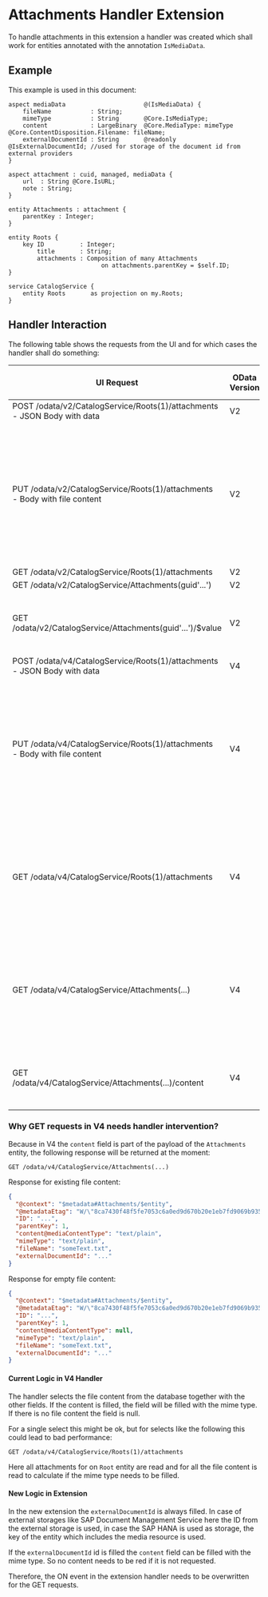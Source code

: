 # Attachments Handler Extension

To handle attachments in this extension a handler was created which shall work for
entities annotated with the annotation `IsMediaData`.

## Example

This example is used in this document:

```cds
aspect mediaData                      @(IsMediaData) {
    fileName           : String;
    mimeType           : String       @Core.IsMediaType;
    content            : LargeBinary  @Core.MediaType: mimeType  @Core.ContentDisposition.Filename: fileName;
    externalDocumentId : String       @readonly                  @IsExternalDocumentId; //used for storage of the document id from external providers
}

aspect attachment : cuid, managed, mediaData {
    url  : String @Core.IsURL;
    note : String;
}

entity Attachments : attachment {
    parentKey : Integer;
}

entity Roots {
    key ID          : Integer;
        title       : String;
        attachments : Composition of many Attachments
                          on attachments.parentKey = $self.ID;
}

service CatalogService {
    entity Roots       as projection on my.Roots;
}
```

## Handler Interaction

The following table shows the requests from the UI and for which cases the handler shall do something:

| UI Request                                                                        | OData Version | Handler intervention | Event | What needs to be done                                                                                                                             |
|-----------------------------------------------------------------------------------|---------------|----------------------|-------|---------------------------------------------------------------------------------------------------------------------------------------------------|
| POST /odata/v2/CatalogService/Roots(1)/attachments <br /> - JSON Body with data   | V2            | No                   |       |                                                                                                                                                   |
| PUT /odata/v2/CatalogService/Roots(1)/attachments <br /> - Body with file content | V2            | Yes                  | ON    | - Attachment service needs to be called for file creation <br /> - external document id needs to be stored <br /> - file type needs to be updated |
| GET /odata/v2/CatalogService/Roots(1)/attachments                                 | V2            | No                   |       |                                                                                                                                                   |
| GET /odata/v2/CatalogService/Attachments(guid'...')                               | V2            | No                   |       |                                                                                                                                                   |
| GET /odata/v2/CatalogService/Attachments(guid'...')/$value                        | V2            | Yes                  | AFTER | - File content needs to be read and returned                                                                                                      |
| POST /odata/v4/CatalogService/Roots(1)/attachments <br /> - JSON Body with data   | V4            | No                   |       |                                                                                                                                                   |
| PUT /odata/v4/CatalogService/Roots(1)/attachments <br /> - Body with file content | V4            | Yes                  | ON    | - Attachment service needs to be called for file creation <br /> - external document id needs to be stored <br /> - file type needs to be updated |
| GET /odata/v4/CatalogService/Roots(1)/attachments                                 | V4            | Yes                  | ON    | - Per default this requests reads all file contents from the database, this needs to be avoided                                                   |
| GET /odata/v4/CatalogService/Attachments(...)                                     | V4            | Yes                  | ON    | - Per default this requests reads the file contents from the database, this needs to be avoided                                                   |
| GET /odata/v4/CatalogService/Attachments(...)/content                             | V4            | Yes                  | AFTER | - File content needs to be read and returned                                                                                                      |

### Why GET requests in V4 needs handler intervention?

Because in V4 the `content` field is part of the payload of the `Attachments` entity, the following response will be
returned
at the moment:

```
GET /odata/v4/CatalogService/Attachments(...)
```

Response for existing file content:

```json
{
  "@context": "$metadata#Attachments/$entity",
  "@metadataEtag": "W/\"8ca7430f48f5fe7053c6a0ed9d670b20e1eb7fd9069b9351f0c7f42fdd9b6488\"",
  "ID": "...",
  "parentKey": 1,
  "content@mediaContentType": "text/plain",
  "mimeType": "text/plain",
  "fileName": "someText.txt",
  "externalDocumentId": "..."
}
```

Response for empty file content:

```json
{
  "@context": "$metadata#Attachments/$entity",
  "@metadataEtag": "W/\"8ca7430f48f5fe7053c6a0ed9d670b20e1eb7fd9069b9351f0c7f42fdd9b6488\"",
  "ID": "...",
  "parentKey": 1,
  "content@mediaContentType": null,
  "mimeType": "text/plain",
  "fileName": "someText.txt",
  "externalDocumentId": "..."
}
```

#### Current Logic in V4 Handler

The handler selects the file content from the database together with the other fields.
If the content is filled, the field will be filled with the mime type.
If there is no file content the field is null.

For a single select this might be ok, but for selects like the following this could lead to bad performance:

```
GET /odata/v4/CatalogService/Roots(1)/attachments 
```

Here all attachments for on `Root` entity are read and for all the file content is read to calculate if the mime type
needs to be filled.

#### New Logic in Extension

In the new extension the `externalDocumentId` is always filled.
In case of external storages like SAP Document Management Service here the ID from the external storage is used,
in case the SAP HANA is used as storage, the key of the entity which includes the media resource is used.

If the `externalDocumentId` id is filled the `content` field can be filled with the mime type.
So no content needs to be red if it is not requested.

Therefore, the ON event in the extension handler needs to be overwritten for the GET requests.


